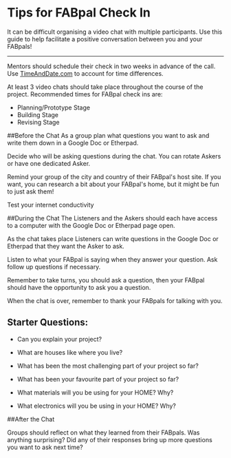 # Tips for FABpal Check In


It can be difficult organising a video chat with multiple participants.  Use this guide to help facilitate a positive conversation between you and your FABpals!

---



Mentors should schedule their check in two weeks in advance of the call. Use [TimeAndDate.com](http://www.timeanddate.com/worldclock/meeting.html) to account for time differences.


At least 3 video chats should take place throughout the course of the project. Recommended times for FABpal check ins are:


- Planning/Prototype Stage
- Building Stage
- Revising Stage


##Before the Chat
As a group plan what questions you want to ask and write them down in a Google Doc or Etherpad.

Decide who will be asking questions during the chat.  You can rotate Askers or have one dedicated Asker. 

Remind your group of the city and country of their FABpal's host site.  If you want, you can research a bit about your FABpal's home, but it might be fun to just ask them! 

Test your internet conductivity


##During the Chat
The Listeners and the Askers should each have access to a computer with the Google Doc or Etherpad page open. 

As the chat takes place Listeners can write questions in the Google Doc or Etherpad that they want the Asker to ask.

Listen to what your FABpal is saying when they answer your question.  Ask follow up questions if necessary.

Remember to take turns, you should ask a question, then your FABpal should have the opportunity to ask you a question.

When the chat is over, remember to thank your FABpals for talking with you.

## Starter Questions:


* Can you explain your project? 

* What are houses like where you live?  

* What has been the most challenging part of your project so far?

* What has been your favourite part of your project so far?

* What materials will you be using for your HOME?  Why?

* What electronics will you be using in your HOME?  Why?

##After the Chat

Groups should reflect on what they learned from their FABpals. Was anything surprising? Did any of their responses bring up more questions you want to ask next time?
